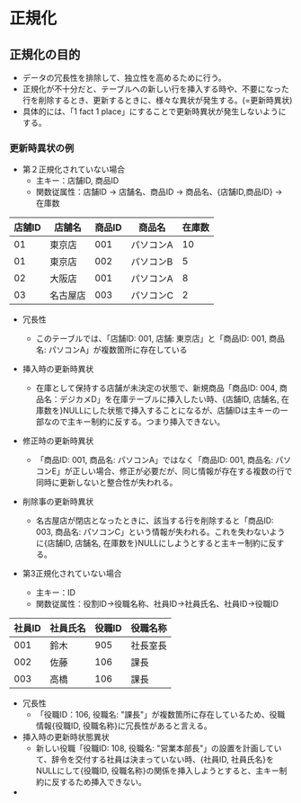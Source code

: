 # 正規化

## 正規化の目的
- データの冗長性を排除して、独立性を高めるために行う。
- 正規化が不十分だと、テーブルへの新しい行を挿入する時や、不要になった行を削除するとき、更新するときに、様々な異状が発生する。(=更新時異状)
- 具体的には、「1 fact 1 place」にすることで更新時異状が発生しないようにする。

### 更新時異状の例
- 第２正規化されていない場合
  - 主キー：店舗ID, 商品ID
  - 関数従属性：店舗ID → 店舗名、商品ID → 商品名、{店舗ID,商品ID} → 在庫数

|店舗ID|店舗名|商品ID|商品名|在庫数|
|-|-|-|-|-|
|01|東京店|001|パソコンA|10|
|01|東京店|002|パソコンB|5|
|02|大阪店|001|パソコンA|8|
|03|名古屋店|003|パソコンC|2|

- 冗長性
  - このテーブルでは、「店舗ID: 001, 店舗: 東京店」と「商品ID: 001, 商品名: パソコンA」が複数箇所に存在している
- 挿入時の更新時異状
  - 在庫として保持する店舗が未決定の状態で、新規商品「商品ID: 004, 商品名：デジカメD」を在庫テーブルに挿入したい時、{店舗ID, 店舗名, 在庫数を}NULLにした状態で挿入することになるが、店舗IDは主キーの一部なので主キー制約に反する。つまり挿入できない。
- 修正時の更新時異状
  - 「商品ID: 001, 商品名: パソコンA」ではなく「商品ID: 001, 商品名: パソコンE」が正しい場合、修正が必要だが、同じ情報が存在する複数の行で同時に更新しないと整合性が失われる。
- 削除事の更新時異状
  - 名古屋店が閉店となったときに、該当する行を削除すると「商品ID: 003, 商品名: パソコンC」という情報が失われる。これを失わないように{店舗ID, 店舗名, 在庫数を}NULLにしようとすると主キー制約に反する。

- 第3正規化されていない場合
  - 主キー：ID
  - 関数従属性：役割ID→役職名称、社員ID→社員氏名、社員ID→役職ID

|社員ID|社員氏名|役職ID|役職名称|
|-|-|-|-|
|001|鈴木|905|社長室長|
|002|佐藤|106|課長|
|003|高橋|106|課長|

- 冗長性
  - 「役職ID：106, 役職名: "課長"」が複数箇所に存在しているため、役職情報{役職ID, 役職名称}に冗長性があると言える。
- 挿入時の更新時状態異状
  - 新しい役職「役職ID: 108, 役職名: "営業本部長"」の設置を計画していて、辞令を交付する社員は決まっていない時、{社員ID, 社員氏名}をNULLにして{役職ID, 役職名称}の関係を挿入しようとすると、主キー制約に反するため挿入できない。
- 